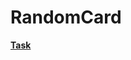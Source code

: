 # RandomCard

[**Task**](https://github.com/AmirrezaRotamian/Tech-Challenge/blob/master/Android%20Challenage.md)
